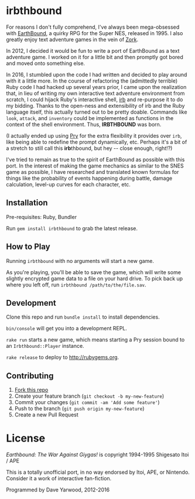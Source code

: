# irbthbound

For reasons I don't fully comprehend, I've always been mega-obsessed with [EarthBound](https://en.wikipedia.org/wiki/EarthBound), a quirky RPG for the Super NES, released in 1995. I also greatly enjoy text adventure games in the vein of [Zork](https://en.wikipedia.org/wiki/Zork).

In 2012, I decided it would be fun to write a port of EarthBound as a text adventure game. I worked on it for a little bit and then promptly got bored and moved onto something else.

In 2016, I stumbled upon the code I had written and decided to play around with it a little more. In the course of refactoring the (admittedly terrible) Ruby code I had hacked up several years prior, I came upon the realization that, in lieu of writing my own interactive text adventure environment from scratch, I could hijack Ruby's interactive shell, [irb](https://en.wikipedia.org/wiki/Interactive_Ruby_Shell) and re-purpose it to do my bidding. Thanks to the open-ness
and extensibility of irb and the Ruby language itself, this actually turned out to be pretty doable. Commands like `look`, `attack`, and `inventory` could be implemented as functions in the context of the shell environment. Thus, **IRBTHBOUND** was born.

(I actually ended up using [Pry](http://pryrepl.org/) for the extra flexibility it provides over `irb`, like being able to redefine the prompt dynamically, etc. Perhaps it's a bit of a stretch to still call this **irb**thbound, but hey -- close enough, right!?)

I've tried to remain as true to the spirit of EarthBound as possible with this port. In the interest of making the game mechanics as similar to the SNES game as possible, I have researched and translated known formulas for things like the probability of events happening during battle, damage calculation, level-up curves for each character, etc.

## Installation

Pre-requisites: Ruby, Bundler

Run `gem install irbthbound` to grab the latest release.

## How to Play

Running `irbthbound` with no arguments will start a new game.

As you're playing, you'll be able to save the game, which will write some slightly encrypted game data to a file on your hard drive. To pick back up where you left off, run `irbthbound /path/to/the/file.sav`.

## Development

Clone this repo and run `bundle install` to install dependencies.

`bin/console` will get you into a development REPL.

`rake run` starts a new game, which means starting a Pry session bound to an `Irbthbound::Player` instance.

`rake release` to deploy to http://rubygems.org.

## Contributing

1. [Fork this repo](https://github.com/daveyarwood/irbthbound/fork)
2. Create your feature branch (`git checkout -b my-new-feature`)
3. Commit your changes (`git commit -am 'Add some feature'`)
4. Push to the branch (`git push origin my-new-feature`)
5. Create a new Pull Request

# License

*Earthbound: The War Against Giygas!* is copyright 1994-1995 Shigesato Itoi / APE

This is a totally unofficial port, in no way endorsed by Itoi, APE, or Nintendo. Consider it a work of interactive fan-fiction.

Programmed by Dave Yarwood, 2012-2016
